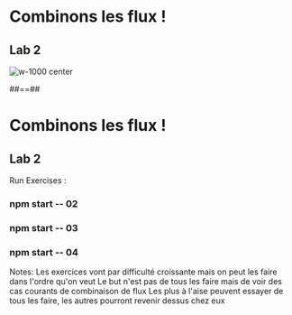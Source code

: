 <!-- .slide: class="exercice" -->

# Combinons les flux !

## Lab 2

![w-1000 center](./assets/images/cross-streams.gif)

##==##

<!-- .slide: class="exercice" -->

# Combinons les flux !

## Lab 2

Run Exercises :

### npm start -- 02

### npm start -- 03

### npm start -- 04

Notes:
Les exercices vont par difficulté croissante mais on peut les faire dans l'ordre qu'on veut
Le but n'est pas de tous les faire mais de voir des cas courants de combinaison de flux
Les plus à l'aise peuvent essayer de tous les faire, les autres pourront revenir dessus chez eux
